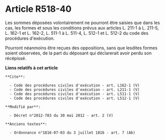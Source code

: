 # Article R518-40

Les sommes déposées volontairement ne pourront être saisies que dans les cas, les formes et sous les conditions prévus aux
articles L. 211-1 à L. 211-5, L. 162-1 et L. 162-2, L. 511-1 à L. 511-4, L. 512-1 et L. 512-2 du code des procédures
d'exécution. 

Pourront néanmoins être reçues des oppositions, sans que lesdites formes soient observées, de la part du déposant qui
déclarerait avoir perdu son récépissé.

**Liens relatifs à cet article**

	**Cite**:

	  - Code des procédures civiles d'exécution - art. L162-1 (V)
	  - Code des procédures civiles d'exécution - art. L211-1 (V)
	  - Code des procédures civiles d'exécution - art. L511-1 (V)
	  - Code des procédures civiles d'exécution - art. L512-1 (V)

	**Modifié par**:

	  - Décret n°2012-783 du 30 mai 2012 - art. 2 (V)

	**Anciens textes**:

	  - Ordonnance n°1816-07-03 du 3 juillet 1816 - art. 7 (Ab)
